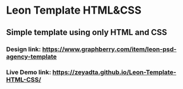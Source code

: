# Leon Template HTML&CSS
## Simple template using only HTML and CSS 
### Design link: https://www.graphberry.com/item/leon-psd-agency-template
### Live Demo link: https://zeyadta.github.io/Leon-Template-HTML-CSS/
